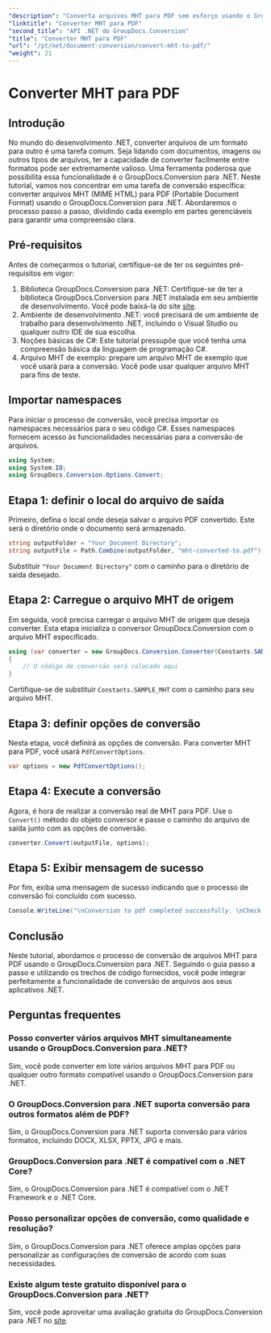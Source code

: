 ```yaml
---
"description": "Converta arquivos MHT para PDF sem esforço usando o GroupDocs.Conversion para .NET. Siga nosso guia passo a passo para uma integração perfeita com seus aplicativos .NET."
"linktitle": "Converter MHT para PDF"
"second_title": "API .NET do GroupDocs.Conversion"
"title": "Converter MHT para PDF"
"url": "/pt/net/document-conversion/convert-mht-to-pdf/"
"weight": 21
---
```


# Converter MHT para PDF

## Introdução
No mundo do desenvolvimento .NET, converter arquivos de um formato para outro é uma tarefa comum. Seja lidando com documentos, imagens ou outros tipos de arquivos, ter a capacidade de converter facilmente entre formatos pode ser extremamente valioso. Uma ferramenta poderosa que possibilita essa funcionalidade é o GroupDocs.Conversion para .NET.
Neste tutorial, vamos nos concentrar em uma tarefa de conversão específica: converter arquivos MHT (MIME HTML) para PDF (Portable Document Format) usando o GroupDocs.Conversion para .NET. Abordaremos o processo passo a passo, dividindo cada exemplo em partes gerenciáveis para garantir uma compreensão clara.
## Pré-requisitos
Antes de começarmos o tutorial, certifique-se de ter os seguintes pré-requisitos em vigor:
1. Biblioteca GroupDocs.Conversion para .NET: Certifique-se de ter a biblioteca GroupDocs.Conversion para .NET instalada em seu ambiente de desenvolvimento. Você pode baixá-la do site [site](https://releases.groupdocs.com/conversion/net/).
2. Ambiente de desenvolvimento .NET: você precisará de um ambiente de trabalho para desenvolvimento .NET, incluindo o Visual Studio ou qualquer outro IDE de sua escolha.
3. Noções básicas de C#: Este tutorial pressupõe que você tenha uma compreensão básica da linguagem de programação C#.
4. Arquivo MHT de exemplo: prepare um arquivo MHT de exemplo que você usará para a conversão. Você pode usar qualquer arquivo MHT para fins de teste.

## Importar namespaces
Para iniciar o processo de conversão, você precisa importar os namespaces necessários para o seu código C#. Esses namespaces fornecem acesso às funcionalidades necessárias para a conversão de arquivos.
```csharp
using System;
using System.IO;
using GroupDocs.Conversion.Options.Convert;
```
## Etapa 1: definir o local do arquivo de saída
Primeiro, defina o local onde deseja salvar o arquivo PDF convertido. Este será o diretório onde o documento será armazenado.
```csharp
string outputFolder = "Your Document Directory";
string outputFile = Path.Combine(outputFolder, "mht-converted-to.pdf");
```
Substituir `"Your Document Directory"` com o caminho para o diretório de saída desejado.
## Etapa 2: Carregue o arquivo MHT de origem
Em seguida, você precisa carregar o arquivo MHT de origem que deseja converter. Esta etapa inicializa o conversor GroupDocs.Conversion com o arquivo MHT especificado.
```csharp
using (var converter = new GroupDocs.Conversion.Converter(Constants.SAMPLE_MHT))
{
    // O código de conversão será colocado aqui
}
```
Certifique-se de substituir `Constants.SAMPLE_MHT` com o caminho para seu arquivo MHT.
## Etapa 3: definir opções de conversão
Nesta etapa, você definirá as opções de conversão. Para converter MHT para PDF, você usará `PdfConvertOptions`.
```csharp
var options = new PdfConvertOptions();
```
## Etapa 4: Execute a conversão
Agora, é hora de realizar a conversão real de MHT para PDF. Use o `Convert()` método do objeto conversor e passe o caminho do arquivo de saída junto com as opções de conversão.
```csharp
converter.Convert(outputFile, options);
```
## Etapa 5: Exibir mensagem de sucesso
Por fim, exiba uma mensagem de sucesso indicando que o processo de conversão foi concluído com sucesso.
```csharp
Console.WriteLine("\nConversion to pdf completed successfully. \nCheck output in {0}", outputFolder);
```

## Conclusão
Neste tutorial, abordamos o processo de conversão de arquivos MHT para PDF usando o GroupDocs.Conversion para .NET. Seguindo o guia passo a passo e utilizando os trechos de código fornecidos, você pode integrar perfeitamente a funcionalidade de conversão de arquivos aos seus aplicativos .NET.
## Perguntas frequentes
### Posso converter vários arquivos MHT simultaneamente usando o GroupDocs.Conversion para .NET?
Sim, você pode converter em lote vários arquivos MHT para PDF ou qualquer outro formato compatível usando o GroupDocs.Conversion para .NET.
### O GroupDocs.Conversion para .NET suporta conversão para outros formatos além de PDF?
Sim, o GroupDocs.Conversion para .NET suporta conversão para vários formatos, incluindo DOCX, XLSX, PPTX, JPG e mais.
### GroupDocs.Conversion para .NET é compatível com o .NET Core?
Sim, o GroupDocs.Conversion para .NET é compatível com o .NET Framework e o .NET Core.
### Posso personalizar opções de conversão, como qualidade e resolução?
Sim, o GroupDocs.Conversion para .NET oferece amplas opções para personalizar as configurações de conversão de acordo com suas necessidades.
### Existe algum teste gratuito disponível para o GroupDocs.Conversion para .NET?
Sim, você pode aproveitar uma avaliação gratuita do GroupDocs.Conversion para .NET no [site](https://releases.groupdocs.com/).